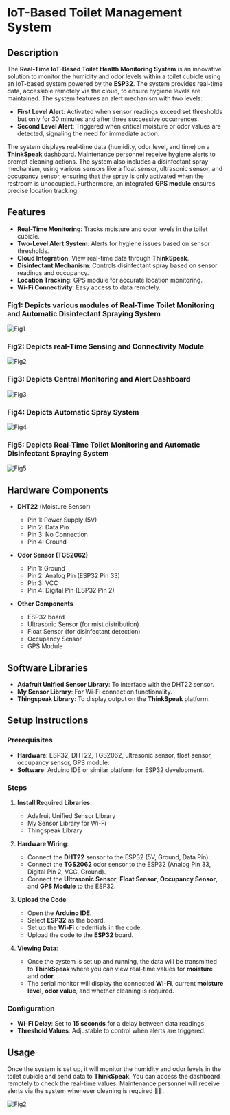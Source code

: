 # IoT-Based Toilet Management System

## Description

The **Real-Time IoT-Based Toilet Health Monitoring System** is an innovative solution to monitor the humidity and odor levels within a toilet cubicle using an IoT-based system powered by the **ESP32**. The system provides real-time data, accessible remotely via the cloud, to ensure hygiene levels are maintained. The system features an alert mechanism with two levels:

- **First Level Alert**: Activated when sensor readings exceed set thresholds but only for 30 minutes and after three successive occurrences.
- **Second Level Alert**: Triggered when critical moisture or odor values are detected, signaling the need for immediate action.

The system displays real-time data (humidity, odor level, and time) on a **ThinkSpeak** dashboard. Maintenance personnel receive hygiene alerts to prompt cleaning actions. The system also includes a disinfectant spray mechanism, using various sensors like a float sensor, ultrasonic sensor, and occupancy sensor, ensuring that the spray is only activated when the restroom is unoccupied. Furthermore, an integrated **GPS module** ensures precise location tracking.

## Features

- **Real-Time Monitoring**: Tracks moisture and odor levels in the toilet cubicle.
- **Two-Level Alert System**: Alerts for hygiene issues based on sensor thresholds.
- **Cloud Integration**: View real-time data through **ThinkSpeak**.
- **Disinfectant Mechanism**: Controls disinfectant spray based on sensor readings and occupancy.
- **Location Tracking**: GPS module for accurate location monitoring.
- **Wi-Fi Connectivity**: Easy access to data remotely.

### Fig1: Depicts various modules of Real-Time Toilet Monitoring and Automatic Disinfectant Spraying System
![Fig1](assets/1.png)

### Fig2: Depicts real-Time Sensing and Connectivity Module
![Fig2](assets/2.png)

### Fig3: Depicts Central Monitoring and Alert Dashboard
![Fig3](assets/3.png)

### Fig4: Depicts Automatic Spray System
![Fig4](assets/4.png)

### Fig5: Depicts Real-Time Toilet Monitoring and Automatic Disinfectant Spraying System
![Fig5](assets/5.png)



## Hardware Components

- **DHT22** (Moisture Sensor)
  - Pin 1: Power Supply (5V)
  - Pin 2: Data Pin
  - Pin 3: No Connection
  - Pin 4: Ground

- **Odor Sensor (TGS2062)**
  - Pin 1: Ground
  - Pin 2: Analog Pin (ESP32 Pin 33)
  - Pin 3: VCC
  - Pin 4: Digital Pin (ESP32 Pin 2)

- **Other Components**
  - ESP32 board
  - Ultrasonic Sensor (for mist distribution)
  - Float Sensor (for disinfectant detection)
  - Occupancy Sensor
  - GPS Module

## Software Libraries

- **Adafruit Unified Sensor Library**: To interface with the DHT22 sensor.
- **My Sensor Library**: For Wi-Fi connection functionality.
- **Thingspeak Library**: To display output on the **ThinkSpeak** platform.

## Setup Instructions

### Prerequisites

- **Hardware**: ESP32, DHT22, TGS2062, ultrasonic sensor, float sensor, occupancy sensor, GPS module.
- **Software**: Arduino IDE or similar platform for ESP32 development.

### Steps

1. **Install Required Libraries**:
    - Adafruit Unified Sensor Library
    - My Sensor Library for Wi-Fi
    - Thingspeak Library

2. **Hardware Wiring**:
    - Connect the **DHT22** sensor to the ESP32 (5V, Ground, Data Pin).
    - Connect the **TGS2062** odor sensor to the ESP32 (Analog Pin 33, Digital Pin 2, VCC, Ground).
    - Connect the **Ultrasonic Sensor**, **Float Sensor**, **Occupancy Sensor**, and **GPS Module** to the ESP32.

3. **Upload the Code**:
    - Open the **Arduino IDE**.
    - Select **ESP32** as the board.
    - Set up the **Wi-Fi** credentials in the code.
    - Upload the code to the **ESP32** board.

4. **Viewing Data**:
    - Once the system is set up and running, the data will be transmitted to **ThinkSpeak** where you can view real-time values for **moisture** and **odor**.
    - The serial monitor will display the connected **Wi-Fi**, current **moisture level**, **odor value**, and whether cleaning is required.

### Configuration

- **Wi-Fi Delay**: Set to **15 seconds** for a delay between data readings.
- **Threshold Values**: Adjustable to control when alerts are triggered.

## Usage

Once the system is set up, it will monitor the humidity and odor levels in the toilet cubicle and send data to **ThinkSpeak**. You can access the dashboard remotely to check the real-time values. Maintenance personnel will receive alerts via the system whenever cleaning is required 🚨🧽.

![Fig2](assets/Hygi_Net.png)
